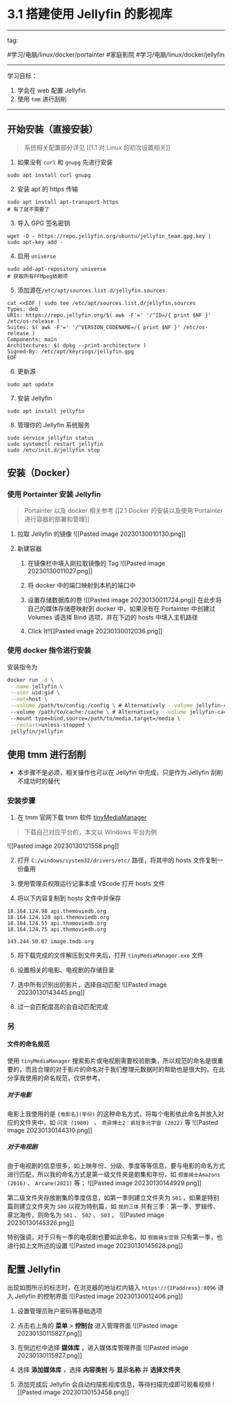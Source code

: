 # 3.1 搭建使用 Jellyfin 的影视库

---
tag:

#学习/电脑/linux/docker/portainter #家庭影院 #学习/电脑/linux/docker/jellyfin

---
学习目标：

1. 学会在 web 配置 Jellyfin
2. 使用 `tmm` 进行刮削

---

## 开始安装（直接安装）

>系统相关配置部分详见 [[1.1 对 Linux 的初次设置相关]]

1. 如果没有 `curl` 和 `gnupg` 先进行安装
```shell
sudo apt install curl gnupg
```

2. 安装 apt 的 https 传输
```shell
sudo apt install apt-transport-https
# 有了就不需要了
```

3. 导入 GPG 签名密钥
```shell
wget -O - https://repo.jellyfin.org/ubuntu/jellyfin_team.gpg.key | sudo apt-key add -
```
4. 启用 `universe`
```shell
sudo add-apt-repository universe
# 获取所有FFMpeg依赖项
```

5. 添加源在`/etc/apt/sources.list.d/jellyfin.sources`
```shell
cat <<EOF | sudo tee /etc/apt/sources.list.d/jellyfin.sources
Types: deb
URIs: https://repo.jellyfin.org/$( awk -F'=' '/^ID=/{ print $NF }' /etc/os-release )
Suites: $( awk -F'=' '/^VERSION_CODENAME=/{ print $NF }' /etc/os-release )
Components: main
Architectures: $( dpkg --print-architecture )
Signed-By: /etc/apt/keyrings/jellyfin.gpg
EOF
```

6. 更新源
```shell
sudo apt update
```

7. 安装 Jellyfin
```shell
sudo apt install jellyfin
```

8. 管理你的 Jellyfin 系统服务
```shell
sudo service jellyfin status
sudo systemctl restart jellyfin
sudo /etc/init.d/jellyfin stop
```

## 安装（Docker）

### 使用 Portainter 安装 Jellyfin

>Portainter 以及 docker 相关参考 [[2.1 Docker 的安装以及使用 Portainter 进行容器的部署和管理]]

1. 拉取 Jellyfin 的镜像
![[Pasted image 20230130010130.png]]

2. 新建容器
	1. 在镜像栏中填入刚拉取镜像的 Tag 
	![[Pasted image 20230130011027.png]]
	
	 2. 将 docker 中的端口映射到本机的端口中
	 3. 设置存储数据库的卷
	 ![[Pasted image 20230130011724.png]]
		 在此步将自己的媒体存储卷映射到 docker 中，如果没有在 Portainter 中创建过 Volumes 请选择 Bind 选项，并在下边的 hosts 中填入主机路径
	 4. Click It!![[Pasted image 20230130012036.png]]

### 使用 docker 指令进行安装

安装指令为
```sh
docker run -d \
 --name jellyfin \
 --user uid:gid \
 --net=host \
 --volume /path/to/config:/config \ # Alternatively --volume jellyfin-config:/config
 --volume /path/to/cache:/cache \ # Alternatively --volume jellyfin-cache:/cache
 --mount type=bind,source=/path/to/media,target=/media \
 --restart=unless-stopped \
 jellyfin/jellyfin
```



## 使用 tmm 进行刮削

* 本步骤不是必须，相关操作也可以在 Jellyfin 中完成，只是作为 Jellyfin 刮削不成功时的替代

### 安装步骤

1. 在 tmm 官网下载 tmm 软件 [tinyMediaManager](https://www.tinymediamanager.org/)

> 下载自己对应平台的，本文以 Windows 平台为例


![[Pasted image 20230130121558.png]]

2. 打开 `C:/windows/system32/drivers/etc/` 路径，将其中的 hosts 文件复制一份备用

3. 使用管理员权限运行记事本或 VScode 打开 hosts 文件

4. 将以下内容复制到 hosts 文件中并保存
```
18.164.124.98 api.themoviedb.org
18.164.124.120 api.themoviedb.org
18.164.124.55 api.themoviedb.org 
18.164.124.75 api.themoviedb.org

143.244.50.87 image.tmdb.org
```

5. 将下载完成的文件解压到文件夹后，打开 `tinyMediaManager.exe` 文件

6. 设置相关的电影、电视剧的存储目录

7. 选中所有识别出的影片，选择自动匹配
![[Pasted image 20230130143445.png]]

8. 过一会匹配度高的会自动匹配完成

### 另

#### 文件的命名规范

使用 `tinyMediaManager` 搜索影片或电视剧需要校验剧集，所以规范的命名是很重要的，而且合理的对于影片的命名对于我们整理元数据时的帮助也是很大的。在此分享我使用的命名规范，仅供参考。

##### 对于电影

电影上我使用的是 `{电影名}(年份)` 的这种命名方式，将每个电影依此命名并放入对应的文件夹中，如 `闪灵 (1980) ` 、 `奇异博士2：疯狂多元宇宙 (2022)` 等
![[Pasted image 20230130144310.png]]

##### 对于电视剧

由于电视剧的信息很多，如上映年份、分级、季度等等信息，要与电影的命名方式进行匹配，所以我的命名方式是第一级文件夹是剧集和年份，如 `假面骑士Amazons (2016)` 、 `Arcane(2021)` 等；
![[Pasted image 20230130144929.png]]

第二级文件夹存放剧集的季度信息，如第一季则建立文件夹为 `S01` ，如果是特别篇则建立文件夹为 `S00` 以视为特别篇，如 `我的三体` 共有三季：第一季、罗辑传、章北海传，则命名为 `S01` 、 `S02` 、 `S03` 。
![[Pasted image 20230130145326.png]]

特别强调，对于只有一季的电视剧也要如此命名，如 `假面骑士空我` 只有第一季，也进行如上文所述的设置
![[Pasted image 20230130145628.png]]

## 配置 Jellyfin

出现如图所示的标志时，在浏览器的地址栏内输入 `https://{IPaddress}:8096` 进入 Jellyfin 的控制界面
![[Pasted image 20230130012406.png]]

1. 设置管理员账户密码等基础选项

2. 点击右上角的 **菜单** > **控制台** 进入管理界面
![[Pasted image 20230130115827.png]]

3. 在侧边栏中选择 **媒体库** ，进入媒体库管理界面
![[Pasted image 20230130115927.png]]

4. 选择 **添加媒体库** ，选择 **内容类别** 与 **显示名称** 并 **选择文件夹**

5. 添加完成后 Jellyfin 会自动扫描影视库信息，等待扫描完成即可观看视频
![[Pasted image 20230130153458.png]]
